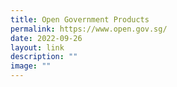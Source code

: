 ```yaml
---
title: Open Government Products
permalink: https://www.open.gov.sg/
date: 2022-09-26
layout: link
description: ""
image: ""
---
```

